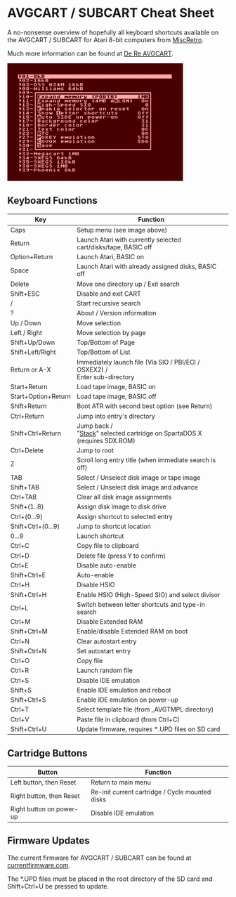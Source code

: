 # AVGCART / SUBCART Cheat Sheet

A no-nonsense overview of hopefully all keyboard shortcuts available
on the AVGCART / SUBCART for Atari 8-bit computers from
[MiscRetro](https://miscretro.com/).

Much more information can be found at
[De Re AVGCART](https://atari8bit.net/tutorials/de-re-avgcart/).

![Main Menu of SUBCART](subcartmenu.png)

## Keyboard Functions

Key | Function
--- | --------
Caps | Setup menu (see image above)
Return | Launch Atari with currently selected cart/disks/tape, BASIC off
Option+Return | Launch Atari, BASIC on
Space | Launch Atari with already assigned disks, BASIC off
Delete | Move one directory up / Exit search
Shift+ESC | Disable and exit CART
/ | Start recursive search
? | About / Version information
Up / Down | Move selection
Left / Right | Move selection by page
Shift+Up/Down | Top/Bottom of Page
Shift+Left/Right | Top/Bottom of List
Return or A-X | Immediately launch file (Via SIO / PBI/ECI / OSXEX2) /<br>Enter sub-directory
Start+Return | Load tape image, BASIC on
Start+Option+Return | Load tape image, BASIC off
Shift+Return | Boot ATR with second best option (see Return)
Ctrl+Return | Jump into entry's directory
Shift+Ctrl+Return | Jump back /<br>"[Stack](https://atari8bit.net/tutorials/de-re-avgcart/#Stacking_Cartridges)" selected cartridge on SpartaDOS X (requires SDX.ROM)
Ctrl+Delete | Jump to root
Z | Scroll long entry title (when immediate search is off)
TAB | Select / Unselect disk image or tape image
Shift+TAB | Select / Unselect disk image and advance
Ctrl+TAB | Clear all disk image assignments
Shift+(1..8) | Assign disk image to disk drive
Ctrl+(0...9) | Assign shortcut to selected entry
Shift+Ctrl+(0...9) | Jump to shortcut location
0...9 | Launch shortcut
Ctrl+C | Copy file to clipboard
Ctrl+D | Delete file (press Y to confirm)
Ctrl+E | Disable auto-enable
Shift+Ctrl+E | Auto-enable
Ctrl+H | Disable HSIO
Shift+Ctrl+H | Enable HSIO (High-Speed SIO) and select divisor
Ctrl+L | Switch between letter shortcuts and type-in search
Ctrl+M | Disable Extended RAM
Shift+Ctrl+M | Enable/disable Extended RAM on boot
Ctrl+N | Clear autostart entry
Shift+Ctrl+N | Set autostart entry
Ctrl+O | Copy file
Ctrl+R | Launch random file
Ctrl+S | Disable IDE emulation
Shift+S | Enable IDE emulation and reboot
Shift+Ctrl+S | Enable IDE emulation on power-up
Ctrl+T | Select template file (from _AVGTMPL directory)
Ctrl+V | Paste file in clipboard (from Ctrl+C)
Shift+Ctrl+U | Update firmware, requires *.UPD files on SD card

## Cartridge Buttons

Button | Function
------ | --------
Left button, then Reset | Return to main menu
Right button, then Reset | Re-init current cartridge / Cycle mounted disks
Right button on power-up | Disable IDE emulation

## Firmware Updates

The current firmware for AVGCART / SUBCART can be found at
[currentfirmware.com](https://currentfirmware.com/).

The *.UPD files must be placed in the root directory of the SD card
and Shift+Ctrl+U be pressed to update.
